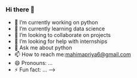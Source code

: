 ### Hi there 👋





- 🔭 I’m currently working on python
- 🌱 I’m currently learning data science
- 👯 I’m looking to collaborate on projects
- 🤔 I’m looking for help with internships
- 💬 Ask me about python
- 📫 How to reach me:mahimapriya6@gmail.com
- 😄 Pronouns: ...
- ⚡ Fun fact: ...
-->
<!--
**mahima-15/mahima-15** is a ✨ _special_ ✨ repository because its `README.md` (this file) appears on your GitHub profile.
Here are some ideas to get you started:

- 🔭 I’m currently working on ...
- 🌱 I’m currently learning ...
- 👯 I’m looking to collaborate on ...
- 🤔 I’m looking for help with ...
- 💬 Ask me about ...
- 📫 How to reach me: ...
- 😄 Pronouns: ...
- ⚡ Fun fact: ...
-->
